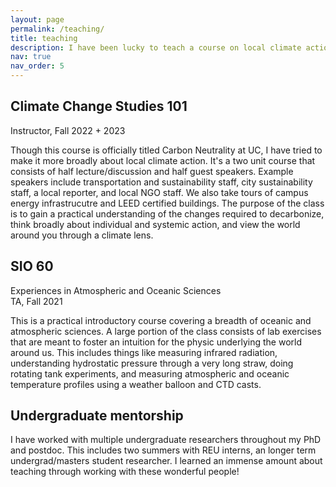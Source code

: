 ```yaml
---
layout: page
permalink: /teaching/
title: teaching
description: I have been lucky to teach a course on local climate action, Ta for an introductory Earth science courses, and work with multiple undergrads. More details below!
nav: true
nav_order: 5
---
```


## Climate Change Studies 101

Instructor, Fall 2022 + 2023

Though this course is officially titled Carbon Neutrality at UC, I have tried to make it more broadly about local climate action. It's a two unit course that consists of half lecture/discussion and half guest speakers. Example speakers include transportation and sustainability staff, city sustainability staff, a local reporter, and local NGO staff. We also take tours of campus energy infrastrucutre and LEED certified buildings. The purpose of the class is to gain a practical understanding of the changes required to decarbonize, think broadly about individual and systemic action, and view the world around you through a climate lens.


## SIO 60

Experiences in Atmospheric and Oceanic Sciences \
TA, Fall 2021

This is a practical introductory course covering a breadth of oceanic and atmospheric sciences. A large portion of the class consists of lab exercises that are meant to foster an intuition for the physic underlying the world around us. This includes things like measuring infrared radiation, understanding hydrostatic pressure through a very long straw, doing rotating tank experiments, and measuring atmospheric and oceanic temperature profiles using a weather balloon and CTD casts. 


## Undergraduate mentorship

I have worked with multiple undergraduate researchers throughout my PhD and postdoc. This includes two summers with REU interns, an longer term undergrad/masters student researcher. I learned an immense amount about teaching through working with these wonderful people!

